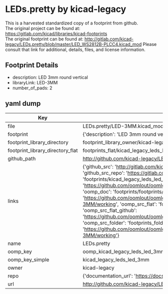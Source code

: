 # LEDs.pretty by kicad-legacy  
This is a harvested standardized copy of a footprint from github.  
The original project can be found at:  
https://gitlab.com/kicad/libraries/kicad-footprints  
The original footprint can be found at:
http://gitlab.com/kicad-legacy/LEDs.pretty/blob/master/LED_WS2812B-PLCC4.kicad_mod
Please consult that link for additional, details, files, and license information.  
## Footprint Details
* description: LED 3mm round vertical  
* libraryLink: LED-3MM  
* number_of_pads: 2  
## yaml dump  
| Key | Value |  
| --- | --- |  
| file | LEDs.pretty/LED-3MM.kicad_mod |  
| footprint | {'description': 'LED 3mm round vertical', 'libraryLink': 'LED-3MM', 'number_of_pads': 2} |  
| footprint_library_directory | footprint_library_owner/kicad-legacy_LEDs.pretty |  
| footprint_library_directory_flat | footprints_flat/kicad_legacy_leds_led_3mm/working |  
| github_path | http://github.com/kicad-legacy/LEDs.pretty/blob/master/LED-3MM.kicad_mod |  
| links | {'github_src': 'http://gitlab.com/kicad-legacy/LEDs.pretty/blob/master/LED_WS2812B-PLCC4.kicad_mod', 'github_src_repo': 'https://gitlab.com/kicad/libraries/kicad-footprints', 'oomp_bot': 'footprints/kicad_legacy_leds_led_3mm/working', 'oomp_bot_github': 'https://github.com/oomlout/oomlout_oomp_footprint_bot/tree/main/footprints/kicad_legacy_leds_led_3mm/working', 'oomp_doc': 'footprints/footprints/kicad-legacy/LEDs/LED-3MM/working/', 'oomp_doc_github': 'https://github.com/oomlout/oomlout_oomp_footprint_doc/tree/main/footprints/footprints/kicad-legacy/LEDs/LED-3MM/working', 'oomp_src_flat': 'footprints_flat/footprints_flat/kicad_legacy_leds_led_3mm/working', 'oomp_src_flat_github': 'https://github.com/oomlout/oomlout_oomp_footprint_src/tree/main/footprints_flat/kicad_legacy_leds_led_3mm/working', 'oomp_src_folder': 'footprints_folder/footprints_folder/kicad-legacy/LEDs/LED-3MM/working', 'oomp_src_folder_github': 'https://github.com/oomlout/oomlout_oomp_footprint_src/tree/main/footprints_folder/kicad-legacy/LEDs/LED-3MM/working'} |  
| name | LEDs.pretty |  
| oomp_key | oomp_kicad_legacy_leds_led_3mm |  
| oomp_key_simple | kicad_legacy_leds_led_3mm |  
| owner | kicad-legacy |  
| repo | {'documentation_url': 'https://docs.github.com/rest/repos/repos#get-a-repository', 'message': 'Not Found'} |  
| url | http://github.com/kicad-legacy/LEDs.pretty |  

